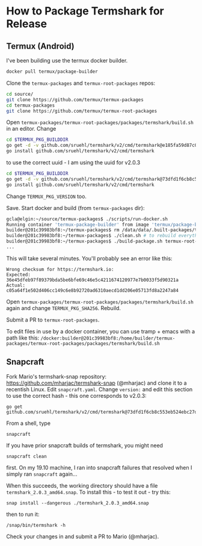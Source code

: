 # How to Package Termshark for Release

## Termux (Android)

I've been building use the termux docker builder.

```bash
docker pull termux/package-builder
```

Clone the `termux-packages` and `termux-root-packages` repos:

```bash
cd source/
git clone https://github.com/termux/termux-packages
cd termux-packages
git clone https://github.com/termux/termux-root-packages
```

Open `termux-packages/termux-root-packages/packages/termshark/build.sh` in an editor. Change

```bash
cd $TERMUX_PKG_BUILDDIR
go get -d -v github.com/sruehl/termshark/v2/cmd/termshark@e185fa59d87c06fe1bafb83ce6dc15591434ccc8
go install github.com/sruehl/termshark/v2/cmd/termshark
```

to use the correct uuid - I am using the uuid for v2.0.3

```bash
cd $TERMUX_PKG_BUILDDIR
go get -d -v github.com/sruehl/termshark/v2/cmd/termshark@73dfd1f6cb8c553eb524ebc27d991f637c1ac5ea
go install github.com/sruehl/termshark/v2/cmd/termshark
```

Change `TERMUX_PKG_VERSION` too.

Save. Start docker and build (from `termux-packages` dir):

```bash
gcla@elgin:~/source/termux-packages$ ./scripts/run-docker.sh 
Running container 'termux-package-builder' from image 'termux/package-builder'...
builder@201c39983bf8:~/termux-packages$ rm /data/data/.built-packages/termshark
builder@201c39983bf8:~/termux-packages$ ./clean.sh # to rebuild everything!
builder@201c39983bf8:~/termux-packages$ ./build-package.sh termux-root-packages/packages/termshark/
...
```

This will take several minutes. You'll probably see an error like this:

```
Wrong checksum for https://termshark.io:
Expected: 36e45dfeb97f89379bda5be6bfe69c46e5c4211674120977e7b0033f5d90321a
Actual:   c05a64f1e502d406cc149c6e8b92720ad6310aecd1dd206e05713fd8a2247a84
```

Open `termux-packages/termux-root-packages/packages/termshark/build.sh` again and change `TERMUX_PKG_SHA256`. Rebuild.

Submit a PR to `termux-root-packages`.

To edit files in use by a docker container, you can use tramp + emacs with a path like this: `/docker:builder@201c39983bf8:/home/builder/termux-packages/termux-root-packages/packages/termshark/build.sh`

## Snapcraft

Fork Mario's termshark-snap repository: https://github.com/mharjac/termshark-snap (@mharjac) and clone it to a recentish Linux. Edit `snapcraft.yaml`. Change `version:` and edit this section to use the correct hash - this one corresponds to v2.0.3:

```
go get github.com/sruehl/termshark/v2/cmd/termshark@73dfd1f6cb8c553eb524ebc27d991f637c1ac5ea
```

From a shell, type

```
snapcraft
```

If you have prior snapcraft builds of termshark, you might need

```
snapcraft clean
```

first. On my 19.10 machine, I ran into snapcraft failures that resolved when I simply ran `snapcraft` again...

When this succeeds, the working directory should have a file `termshark_2.0.3_amd64.snap`. To install this - to test it out - try this:

```
snap install --dangerous ./termshark_2.0.3_amd64.snap
```

then to run it:

```
/snap/bin/termshark -h
```

Check your changes in and submit a PR to Mario (@mharjac).


